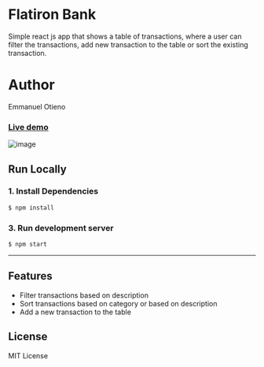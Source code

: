 # Flatiron Bank
Simple react js app that shows a table of transactions, where a user can filter the transactions, add new transaction to the table or sort the existing transaction.

# Author
Emmanuel Otieno


### [Live demo](https://okelootieno.github.io/bankofflatiron/)
![image](https://github.com/OkeloOtieno/bankofflatiron/assets/41443081/adfb813c-c530-4e9f-9035-d623b233605f)


## Run Locally
### 1. Install Dependencies
```sh
$ npm install
```

### 3. Run development server
```sh 
$ npm start
```

---

## Features

* Filter transactions based on description
* Sort transactions based on category or based on description
* Add a new transaction to the table

  
## License
MIT License

